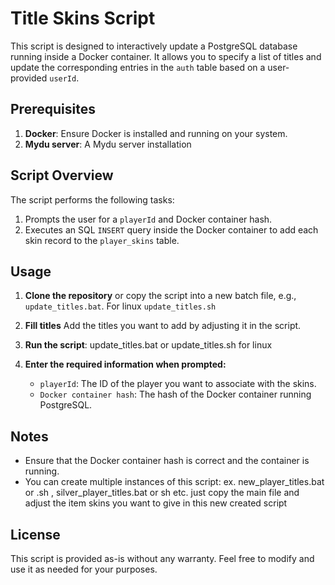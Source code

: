 # Title Skins Script

This script is designed to interactively update a PostgreSQL database running inside a Docker container. It allows you to specify a list of titles and update the corresponding entries in the `auth` table based on a user-provided `userId`.


## Prerequisites

1. **Docker**: Ensure Docker is installed and running on your system.
2. **Mydu server**: A Mydu server installation

## Script Overview

The script performs the following tasks:

1. Prompts the user for a `playerId` and Docker container hash.
3. Executes an SQL `INSERT` query inside the Docker container to add each skin record to the `player_skins` table.

## Usage

1. **Clone the repository** or copy the script into a new batch file, e.g., `update_titles.bat`. For linux `update_titles.sh`

2. **Fill titles**
   Add the titles you want to add by adjusting it in the script.

3. **Run the script**:
    update_titles.bat or update_titles.sh for linux 

4. **Enter the required information when prompted:**
   - `playerId`: The ID of the player you want to associate with the skins.
   - `Docker container hash`: The hash of the Docker container running PostgreSQL.

## Notes

- Ensure that the Docker container hash is correct and the container is running.
- You can create multiple instances of this script: ex. new_player_titles.bat or .sh , silver_player_titles.bat or sh etc. just copy the main file and adjust the item skins you want to give in this new created script

## License

This script is provided as-is without any warranty. Feel free to modify and use it as needed for your purposes.
   
